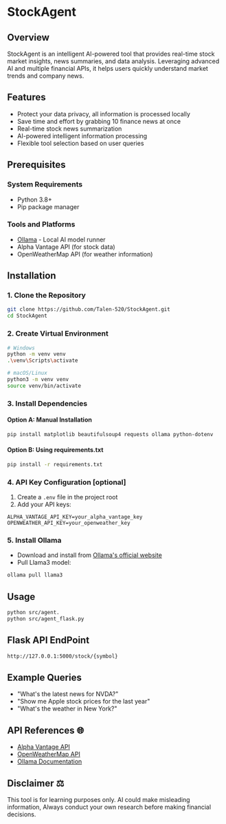 # StockAgent 

## Overview
StockAgent is an intelligent AI-powered tool that provides real-time stock market insights, news summaries, and data analysis. Leveraging advanced AI and multiple financial APIs, it helps users quickly understand market trends and company news.

## Features 
- Protect your data privacy, all information is processed locally
- Save time and effort by grabbing 10 finance news at once
- Real-time stock news summarization
- AI-powered intelligent information processing
- Flexible tool selection based on user queries

## Prerequisites 

### System Requirements
- Python 3.8+
- Pip package manager

### Tools and Platforms
- [Ollama](https://ollama.com/) - Local AI model runner
- Alpha Vantage API (for stock data)
- OpenWeatherMap API (for weather information)

## Installation 

### 1. Clone the Repository
```bash
git clone https://github.com/Talen-520/StockAgent.git
cd StockAgent
```

### 2. Create Virtual Environment
```bash
# Windows
python -m venv venv
.\venv\Scripts\activate

# macOS/Linux
python3 -m venv venv
source venv/bin/activate
```

### 3. Install Dependencies

#### Option A: Manual Installation
```bash
pip install matplotlib beautifulsoup4 requests ollama python-dotenv
```

#### Option B: Using requirements.txt
```bash
pip install -r requirements.txt
```

### 4. API Key Configuration [optional]
1. Create a `.env` file in the project root
2. Add your API keys:
```
ALPHA_VANTAGE_API_KEY=your_alpha_vantage_key
OPENWEATHER_API_KEY=your_openweather_key
```

### 5. Install Ollama
- Download and install from [Ollama's official website](https://ollama.com/)
- Pull Llama3 model:
```bash
ollama pull llama3
```

## Usage 
```bash
python src/agent.
python src/agent_flask.py
```
## Flask API EndPoint
```bash
http://127.0.0.1:5000/stock/{symbol}
```
## Example Queries 
- "What's the latest news for NVDA?"
- "Show me Apple stock prices for the last year"
- "What's the weather in New York?"

## API References 🌐
- [Alpha Vantage API](https://www.alphavantage.co/documentation/)
- [OpenWeatherMap API](https://openweathermap.org/api)
- [Ollama Documentation](https://github.com/ollama/ollama)

## Disclaimer ⚖️
This tool is for learning purposes only. AI could make misleading information, Always conduct your own research before making financial decisions.
